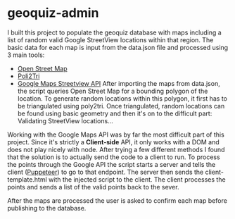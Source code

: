 # geoquiz-admin

I built this project to populate the geoquiz database with maps including a list of random valid Google StreetView locations within that region. The basic data for 
each map is input from the data.json file and processed using 3 main tools:
* [Open Street Map](https://nominatim.openstreetmap.org/ui/search.html)
* [Poli2Tri](https://github.com/r3mi/poly2tri.js)
* [Google Maps Streetview API](https://developers.google.com/maps/documentation/javascript/reference/street-view-service?)
After importing the maps from data.json, the script queries Open Street Map for a bounding polygon of the location. To generate random locations within this polygon, it first
has to be triangulated using poly2tri. Once triangulated, random locations can be found using basic geometry and then it's on to the difficult part: Validating StreetView locations...

Working with the Google Maps API was by far the most difficult part of this project. Since it's strictly a **Client-side** API, it only works with a DOM and does not play nicely 
with node. After trying a few different methods I found that the solution is to actually send the code to a client to run. To process the points through the Google API the script 
starts a server and tells the client ([Puppeteer](https://github.com/puppeteer/puppeteer)) to go to that endpoint. The server then sends the client-template.html with the 
injected script to the client. The client processes the points and sends a list of the valid points back to the sever.

After the maps are processed the user is asked to confirm each map before publishing to the database.
